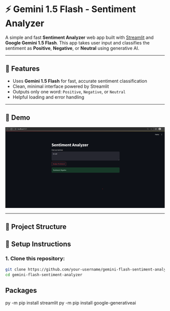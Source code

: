 # ⚡ Gemini 1.5 Flash - Sentiment Analyzer

A simple and fast **Sentiment Analyzer** web app built with [Streamlit](https://streamlit.io/) and **Google Gemini 1.5 Flash**. This app takes user input and classifies the sentiment as **Positive**, **Negative**, or **Neutral** using generative AI.

---

## 🚀 Features

- Uses **Gemini 1.5 Flash** for fast, accurate sentiment classification
- Clean, minimal interface powered by Streamlit
- Outputs only one word: `Positive`, `Negative`, or `Neutral`
- Helpful loading and error handling

---

## 📸 Demo

![App Screenshot](output.png)

---

## 📁 Project Structure

## 🔧 Setup Instructions

### 1. Clone this repository:

```bash
git clone https://github.com/your-username/gemini-flash-sentiment-analyzer.git
cd gemini-flash-sentiment-analyzer
```
## Packages
py -m pip install streamlit
py -m pip install google-generativeai
